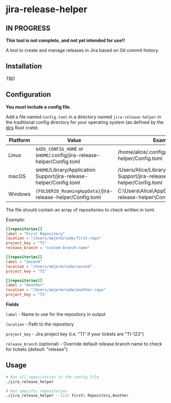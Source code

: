 # jira-release-helper

## IN PROGRESS

**This tool is not complete, and not yet intended for use!!**

A tool to create and manage releases in Jira based on Git commit history.

## Installation

_TBD_

## Configuration

**You _must_ include a config file.**

Add a file named `Config.toml` in a directory named `jira-release-helper` in the traditional config directory for your operating system (as defined by the [dirs](https://docs.rs/dirs/latest/dirs/fn.config_dir.html) Rust crate).

| **Platform**| **Value**                                                             | **Example**                                                               |
|-------------|-----------------------------------------------------------------------|---------------------------------------------------------------------------|
| Linux       | `$XDG_CONFIG_HOME` or `$HOME`/.config/jira-release-helper/Config.toml | /home/alice/.config/jira-release-helper/Config.toml                      |
| macOS       | `$HOME`/Library/Application Support/jira-release-helper/Config.toml   | /Users/Alice/Library/Application Support/jira-release-helper/Config.toml  |
| Windows     | `{FOLDERID_RoamingAppData}`/jira-release-helper/Config.toml           | C:\Users\Alice\AppData\Roaming\jira-release-helper\Config.toml            |

The file should contain an array of repositories to check written in toml.

Example:

```toml
[[repositories]]
label = "First Repository"
location = "/Users/amjerm/code/first-repo"
project_key = "TI"
release_branch = "custom-branch-name"

[[repositories]]
label = "Second"
location = "/Users/amjerm/code/second"
project_key = "TI"

[[repositories]]
label = "Another"
location = "/Users/amjerm/code/another-repo"
project_key = "TI"
```

**Fields**

`label` - Name to use for the repository in output

`location` - Path to the repository

`project_key` - Jira project key (i.e. "TI" if your tickets are "TI-123")

`release_branch` (optional) - Override default release branch name to check for tickets (default: "release")

## Usage

```bash
# Run all repositories in the config file
./jira_release_helper

# Run specific repositories
./jira_release_helper --list First\ Repository,Another
```
